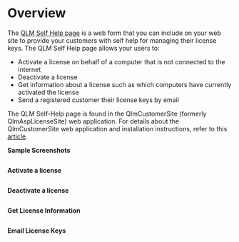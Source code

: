 # Overview

The [QLM Self Help page](https://soraco.co/quick-license-manager/selfhelp/) is a web form that you can include on your web site to provide your customers with self help for managing their license keys. The QLM Self Help page allows your users to:

* Activate a license on behalf of a computer that is not connected to the internet
* Deactivate a license
* Get information about a license such as which computers have currently activated the license
* Send a registered customer their license keys by email

&#x20;The QLM Self-Help page is found in the QlmCustomerSite (formerly QlmAspLicenseSite) web application. For details about the QlmCustomerSite web application and installation instructions, refer to this [article](../self-help-customer-site/qlmcustomersite-qlm-self-help/).

&#x20;

**Sample Screenshots**

&#x20;

<figure><img src="https://support.soraco.co/hc/article_attachments/360001152306/mceclip0.png" alt=""><figcaption></figcaption></figure>

&#x20;

**Activate a license**&#x20;

<figure><img src="https://support.soraco.co/hc/article_attachments/360001152803/mceclip1.png" alt=""><figcaption></figcaption></figure>

**Deactivate a license**

<figure><img src="https://support.soraco.co/hc/article_attachments/360001152326/mceclip2.png" alt=""><figcaption></figcaption></figure>

**Get License Information**

<figure><img src="https://support.soraco.co/hc/article_attachments/360001152943/mceclip3.png" alt=""><figcaption></figcaption></figure>

**Email License Keys**

<figure><img src="https://support.soraco.co/hc/article_attachments/360001152366/mceclip4.png" alt=""><figcaption></figcaption></figure>
